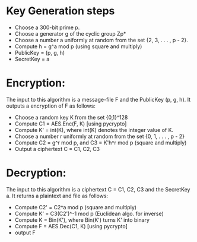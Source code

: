 # Key Generation steps
 - Choose a 300-bit prime p.
 - Choose a generator g of the cyclic group Zp*
 - Choose a number a uniformly at random from the set {2, 3, . . . , p - 2}.
 - Compute h = g^a mod p (using square and multiply)
 - PublicKey = (p, g, h)
 - SecretKey = a

# Encryption: 
The input to this algorithm is a message-file F and the PublicKey (p, g, h). It outputs a encryption of F as follows:
 - Choose a random key K from the set {0,1}^128
 - Compute C1 = AES.Enc(F, K) [using pycrypto]
 - Compute K' = int(K), where int(K) denotes the integer value of K.
 - Choose a number r uniformly at random from the set {0, 1, . . . , p - 2}
 - Compute C2 = g^r mod p, and C3 = K'h^r mod p (square and multiply)
 - Output a ciphertext C = C1, C2, C3

# Decryption: 
The input to this algorithm is a ciphertext C = C1, C2, C3 and the SecretKey a. It returns a plaintext and file as follows:
 - Compute C2' = C2^a mod p (square and multiply)
 - Compute K' = C3(C2')^-1 mod p (Euclidean algo. for inverse)
 - Compute K = Bin(K'), where Bin(K') turns K' into binary
 - Compute F = AES.Dec(C1, K) [using pycrypto]
 - output F